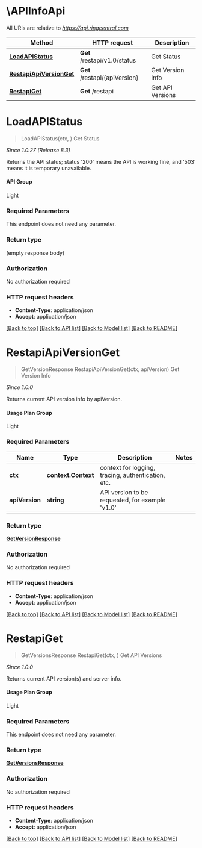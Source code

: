 # \APIInfoApi

All URIs are relative to *https://api.ringcentral.com*

Method | HTTP request | Description
------------- | ------------- | -------------
[**LoadAPIStatus**](APIInfoApi.md#LoadAPIStatus) | **Get** /restapi/v1.0/status | Get Status
[**RestapiApiVersionGet**](APIInfoApi.md#RestapiApiVersionGet) | **Get** /restapi/{apiVersion} | Get Version Info
[**RestapiGet**](APIInfoApi.md#RestapiGet) | **Get** /restapi | Get API Versions


# **LoadAPIStatus**
> LoadAPIStatus(ctx, )
Get Status

<p style='font-style:italic;'>Since 1.0.27 (Release 8.3)</p><p>Returns the API status; status '200' means the API is working fine, and '503' means it is temporary unavailable.</p><h4>API Group</h4><p>Light</p>

### Required Parameters
This endpoint does not need any parameter.

### Return type

 (empty response body)

### Authorization

No authorization required

### HTTP request headers

 - **Content-Type**: application/json
 - **Accept**: application/json

[[Back to top]](#) [[Back to API list]](../README.md#documentation-for-api-endpoints) [[Back to Model list]](../README.md#documentation-for-models) [[Back to README]](../README.md)

# **RestapiApiVersionGet**
> GetVersionResponse RestapiApiVersionGet(ctx, apiVersion)
Get Version Info

<p style='font-style:italic;'>Since 1.0.0</p><p>Returns current API version info by apiVersion.</p><h4>Usage Plan Group</h4><p>Light</p>

### Required Parameters

Name | Type | Description  | Notes
------------- | ------------- | ------------- | -------------
 **ctx** | **context.Context** | context for logging, tracing, authentication, etc.
  **apiVersion** | **string**| API version to be requested, for example &#39;v1.0&#39; | 

### Return type

[**GetVersionResponse**](GetVersionResponse.md)

### Authorization

No authorization required

### HTTP request headers

 - **Content-Type**: application/json
 - **Accept**: application/json

[[Back to top]](#) [[Back to API list]](../README.md#documentation-for-api-endpoints) [[Back to Model list]](../README.md#documentation-for-models) [[Back to README]](../README.md)

# **RestapiGet**
> GetVersionsResponse RestapiGet(ctx, )
Get API Versions

<p style='font-style:italic;'>Since 1.0.0</p><p>Returns current API version(s) and server info.</p><h4>Usage Plan Group</h4><p>Light</p>

### Required Parameters
This endpoint does not need any parameter.

### Return type

[**GetVersionsResponse**](GetVersionsResponse.md)

### Authorization

No authorization required

### HTTP request headers

 - **Content-Type**: application/json
 - **Accept**: application/json

[[Back to top]](#) [[Back to API list]](../README.md#documentation-for-api-endpoints) [[Back to Model list]](../README.md#documentation-for-models) [[Back to README]](../README.md)

